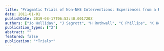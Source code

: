 ```yaml
---
title: "Pragmatic Trials of Non-NHS Interventions: Experiences from a Randomised Controlled Trial of the Strengthening Families 10-14 UK Programme (SFP10-14 UK)"
date: 2011-01-01
publishDate: 2019-08-17T06:52:40.001720Z
authors: ["Jo Holliday", "J Segrott", "H Rothwell", "C Phillips", "K Hood", "Z Roberts", "J Scourfield", "S Murphy", "D Foxcroft", "P Daniels", " others"]
publication_types: ["2"]
abstract: ""
featured: false
publication: "*Trials*"
---
```


